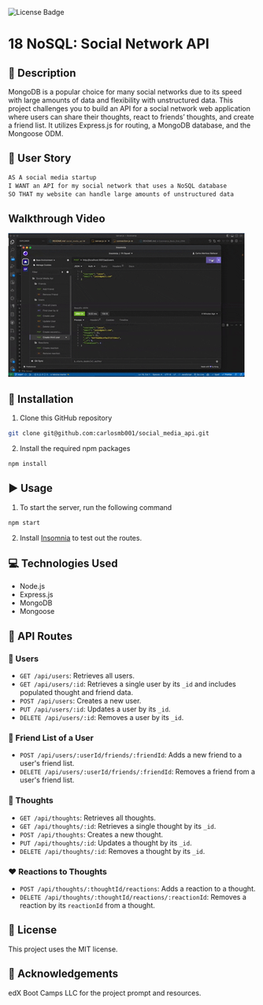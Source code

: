 ![License Badge](https://img.shields.io/badge/license-MIT-green)

# 18 NoSQL: Social Network API
## 🌟 Description
MongoDB is a popular choice for many social networks due to its speed with large amounts of data and flexibility with unstructured data. This project challenges you to build an API for a social network web application where users can share their thoughts, react to friends’ thoughts, and create a friend list. It utilizes Express.js for routing, a MongoDB database, and the Mongoose ODM.

## 📜 User Story
```md
AS A social media startup
I WANT an API for my social network that uses a NoSQL database
SO THAT my website can handle large amounts of unstructured data
```
## Walkthrough Video
<a href="https://www.youtube.com/watch?v=9HfLLEZ3hMI"><img src="assets/SocialMediaAPI.gif" alt="API Previews"></a>

## 🚀 Installation
1. Clone this GitHub repository
```bash
git clone git@github.com:carlosmb001/social_media_api.git
```
2. Install the required npm packages
```bash
npm install
```
## ▶️ Usage
1. To start the server, run the following command
```bash
npm start
```
2. Install [Insomnia](https://insomnia.rest/download) to test out the routes.
## 💻 Technologies Used
- Node.js
- Express.js
- MongoDB
- Mongoose

## 🔗 API Routes
### 🚶 Users
- `GET /api/users`: Retrieves all users.
- `GET /api/users/:id`: Retrieves a single user by its `_id` and includes populated thought and friend data.
- `POST /api/users`: Creates a new user.
- `PUT /api/users/:id`: Updates a user by its `_id`.
- `DELETE /api/users/:id`: Removes a user by its `_id`.
###  👯 Friend List of a User
- `POST /api/users/:userId/friends/:friendId`: Adds a new friend to a user's friend list.
- `DELETE /api/users/:userId/friends/:friendId`: Removes a friend from a user's friend list.
### 💭 Thoughts
- `GET /api/thoughts`: Retrieves all thoughts.
- `GET /api/thoughts/:id`: Retrieves a single thought by its `_id`.
- `POST /api/thoughts`: Creates a new thought.
- `PUT /api/thoughts/:id`: Updates a thought by its `_id`.
- `DELETE /api/thoughts/:id`: Removes a thought by its `_id`.
### ❤️ Reactions to Thoughts
- `POST /api/thoughts/:thoughtId/reactions`: Adds a reaction to a thought.
- `DELETE /api/thoughts/:thoughtId/reactions/:reactionId`: Removes a reaction by its `reactionId` from a thought.

## 📄 License
This project uses the MIT license.
## 👏 Acknowledgements
edX Boot Camps LLC for the project prompt and resources.



